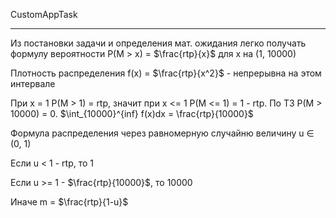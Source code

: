 CustomAppTask

---

Из постановки задачи и определения мат. ожидания легко получать формулу вероятности P(M > x) = $\frac{rtp}{x}$ для x на (1, 10000)

Плотность распределения f(x) = $\frac{rtp}{x^2}$ - непрерывна на этом интервале

При x = 1 P(M > 1)  = rtp, значит при x <= 1 P(M <= 1) = 1 - rtp. По ТЗ P(M > 10000) = 0. $\int_{10000}^{inf} f(x)dx = \frac{rtp}{10000}$

Формула распределения через равномерную случайню величину u $\in$ (0, 1)

Если u < 1 - rtp, то 1

Если u >= 1 - $\frac{rtp}{10000}$, то 10000

Иначе m = $\frac{rtp}{1-u}$

